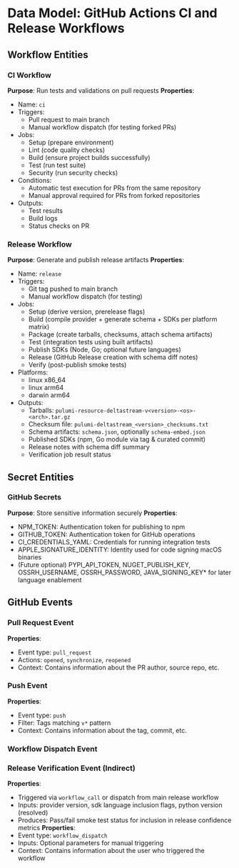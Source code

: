 # Data Model: GitHub Actions CI and Release Workflows

## Workflow Entities

### CI Workflow
**Purpose**: Run tests and validations on pull requests
**Properties**:
- Name: `ci`
- Triggers: 
  - Pull request to main branch
  - Manual workflow dispatch (for testing forked PRs)
- Jobs:
  - Setup (prepare environment)
  - Lint (code quality checks)
  - Build (ensure project builds successfully)
  - Test (run test suite)
  - Security (run security checks)
- Conditions:
  - Automatic test execution for PRs from the same repository
  - Manual approval required for PRs from forked repositories
- Outputs:
  - Test results
  - Build logs
  - Status checks on PR

### Release Workflow
**Purpose**: Generate and publish release artifacts
**Properties**:
- Name: `release`
- Triggers:
  - Git tag pushed to main branch
  - Manual workflow dispatch (for testing)
- Jobs:
  - Setup (derive version, prerelease flags)
  - Build (compile provider + generate schema + SDKs per platform matrix)
  - Package (create tarballs, checksums, attach schema artifacts)
  - Test (integration tests using built artifacts)
  - Publish SDKs (Node, Go; optional future languages)
  - Release (GitHub Release creation with schema diff notes)
  - Verify (post-publish smoke tests)
- Platforms:
  - linux x86_64
  - linux arm64
  - darwin arm64
- Outputs:
  - Tarballs: `pulumi-resource-deltastream-v<version>-<os>-<arch>.tar.gz`
  - Checksum file: `pulumi-deltastream_<version>_checksums.txt`
  - Schema artifacts: `schema.json`, optionally `schema-embed.json`
  - Published SDKs (npm, Go module via tag & curated commit)
  - Release notes with schema diff summary
  - Verification job result status

## Secret Entities

### GitHub Secrets
**Purpose**: Store sensitive information securely
**Properties**:
- NPM_TOKEN: Authentication token for publishing to npm
- GITHUB_TOKEN: Authentication token for GitHub operations
- CI_CREDENTIALS_YAML: Credentials for running integration tests
- APPLE_SIGNATURE_IDENTITY: Identity used for code signing macOS binaries
 - (Future optional) PYPI_API_TOKEN, NUGET_PUBLISH_KEY, OSSRH_USERNAME, OSSRH_PASSWORD, JAVA_SIGNING_KEY* for later language enablement

## GitHub Events

### Pull Request Event
**Properties**:
- Event type: `pull_request`
- Actions: `opened`, `synchronize`, `reopened`
- Context: Contains information about the PR author, source repo, etc.

### Push Event
**Properties**:
- Event type: `push`
- Filter: Tags matching `v*` pattern
- Context: Contains information about the tag, commit, etc.

### Workflow Dispatch Event
### Release Verification Event (Indirect)
**Properties**:
- Triggered via `workflow_call` or dispatch from main release workflow
- Inputs: provider version, sdk language inclusion flags, python version (resolved)
- Produces: Pass/fail smoke test status for inclusion in release confidence metrics
**Properties**:
- Event type: `workflow_dispatch`
- Inputs: Optional parameters for manual triggering
- Context: Contains information about the user who triggered the workflow